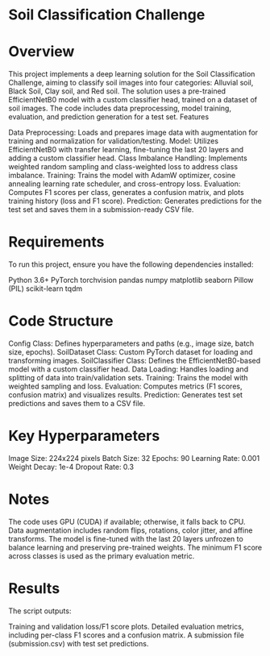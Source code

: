 # Soil Classification Challenge

# Overview

This project implements a deep learning solution for the Soil Classification Challenge, aiming to classify soil images into four categories: Alluvial soil, Black Soil, Clay soil, and Red soil. The solution uses a pre-trained EfficientNetB0 model with a custom classifier head, trained on a dataset of soil images. The code includes data preprocessing, model training, evaluation, and prediction generation for a test set.
Features

Data Preprocessing: Loads and prepares image data with augmentation for training and normalization for validation/testing.
Model: Utilizes EfficientNetB0 with transfer learning, fine-tuning the last 20 layers and adding a custom classifier head.
Class Imbalance Handling: Implements weighted random sampling and class-weighted loss to address class imbalance.
Training: Trains the model with AdamW optimizer, cosine annealing learning rate scheduler, and cross-entropy loss.
Evaluation: Computes F1 scores per class, generates a confusion matrix, and plots training history (loss and F1 score).
Prediction: Generates predictions for the test set and saves them in a submission-ready CSV file.

# Requirements
To run this project, ensure you have the following dependencies installed:

Python 3.6+
PyTorch
torchvision
pandas
numpy
matplotlib
seaborn
Pillow (PIL)
scikit-learn
tqdm

# Code Structure

Config Class: Defines hyperparameters and paths (e.g., image size, batch size, epochs).
SoilDataset Class: Custom PyTorch dataset for loading and transforming images.
SoilClassifier Class: Defines the EfficientNetB0-based model with a custom classifier head.
Data Loading: Handles loading and splitting of data into train/validation sets.
Training: Trains the model with weighted sampling and loss.
Evaluation: Computes metrics (F1 scores, confusion matrix) and visualizes results.
Prediction: Generates test set predictions and saves them to a CSV file.

# Key Hyperparameters

Image Size: 224x224 pixels
Batch Size: 32
Epochs: 90
Learning Rate: 0.001
Weight Decay: 1e-4
Dropout Rate: 0.3

# Notes

The code uses GPU (CUDA) if available; otherwise, it falls back to CPU.
Data augmentation includes random flips, rotations, color jitter, and affine transforms.
The model is fine-tuned with the last 20 layers unfrozen to balance learning and preserving pre-trained weights.
The minimum F1 score across classes is used as the primary evaluation metric.

# Results
The script outputs:

Training and validation loss/F1 score plots.
Detailed evaluation metrics, including per-class F1 scores and a confusion matrix.
A submission file (submission.csv) with test set predictions.

